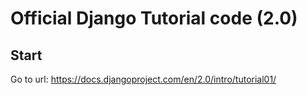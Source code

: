 # Official Django Tutorial code (2.0)

## Start

Go to url: https://docs.djangoproject.com/en/2.0/intro/tutorial01/

